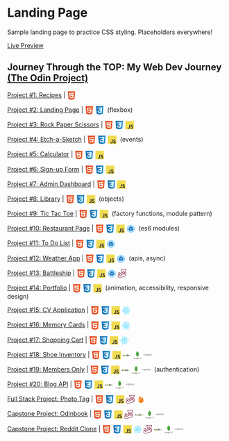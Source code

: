 # Landing Page

Sample landing page to practice CSS styling. Placeholders everywhere!

[Live Preview](https://bchung54.github.io/landing-page/)

## Journey Through the TOP: My Web Dev Journey [(The Odin Project)](https://theodinproject.com/)

<p>
    <a href="https://github.com/bchung54/odin-recipes" target="_blank" rel="noreferrer">Project #1: Recipes</a>
    |
    <img style="vertical-align:middle" src="https://raw.githubusercontent.com/devicons/devicon/master/icons/html5/html5-original.svg" alt="html5" width="20" height="20"/>
</p>
<p>
    <a href="https://github.com/bchung54/landing-page" target="_blank" rel="noreferrer">Project #2: Landing Page</a>
    <span>|</span>
    <img style="vertical-align:middle" src="https://raw.githubusercontent.com/devicons/devicon/master/icons/html5/html5-original.svg" alt="html5" width="20" height="20"/>
    <img style="vertical-align:middle" src="https://raw.githubusercontent.com/devicons/devicon/master/icons/css3/css3-original.svg" alt="css3" width="20" height="20"/>
    <span style="margin-left:.25rem">(flexbox)</span>
</p>
<p>
    <a href="https://github.com/bchung54/rockpaperscissors" target="_blank" rel="noreferrer">Project #3: Rock Paper Scissors</a>
    <span>|</span>
    <img style="vertical-align:middle" src="https://raw.githubusercontent.com/devicons/devicon/master/icons/html5/html5-original.svg" alt="html5" width="20" height="20"/>
    <img style="vertical-align:middle" src="https://raw.githubusercontent.com/devicons/devicon/master/icons/css3/css3-original.svg" alt="css3" width="20" height="20"/>
    <img style="vertical-align:middle" src="https://raw.githubusercontent.com/devicons/devicon/master/icons/javascript/javascript-original.svg" alt="javascript" width="20" height="20"/>
</p>
<p>
    <a href="https://github.com/bchung54/etch-a-sketch" target="_blank" rel="noreferrer">Project #4: Etch-a-Sketch</a>
    <span>|</span>
    <img style="vertical-align:middle" src="https://raw.githubusercontent.com/devicons/devicon/master/icons/html5/html5-original.svg" alt="html5" width="20" height="20"/>
    <img style="vertical-align:middle" src="https://raw.githubusercontent.com/devicons/devicon/master/icons/css3/css3-original.svg" alt="css3" width="20" height="20"/>
    <img style="vertical-align:middle" src="https://raw.githubusercontent.com/devicons/devicon/master/icons/javascript/javascript-original.svg" alt="javascript" width="20" height="20"/>
    <span style="margin-left:.25rem">(events)</span>
</p>
<p>
    <a href="https://github.com/bchung54/calc-project" target="_blank" rel="noreferrer">Project #5: Calculator</a>
    <span>|</span>
    <img style="vertical-align:middle" src="https://raw.githubusercontent.com/devicons/devicon/master/icons/html5/html5-original.svg" alt="html5" width="20" height="20"/>
    <img style="vertical-align:middle" src="https://raw.githubusercontent.com/devicons/devicon/master/icons/css3/css3-original.svg" alt="css3" width="20" height="20"/>
    <img style="vertical-align:middle" src="https://raw.githubusercontent.com/devicons/devicon/master/icons/javascript/javascript-original.svg" alt="javascript" width="20" height="20"/>
</p>
<p>
    <a href="https://github.com/bchung54/sign-up-form" target="_blank" rel="noreferrer">Project #6: Sign-up Form</a>
    <span>|</span>
    <img style="vertical-align:middle" src="https://raw.githubusercontent.com/devicons/devicon/master/icons/html5/html5-original.svg" alt="html5" width="20" height="20"/>
    <img style="vertical-align:middle" src="https://raw.githubusercontent.com/devicons/devicon/master/icons/css3/css3-original.svg" alt="css3" width="20" height="20"/>
    <img style="vertical-align:middle" src="https://raw.githubusercontent.com/devicons/devicon/master/icons/javascript/javascript-original.svg" alt="javascript" width="20" height="20"/>
</p>
<p>
    <a href="https://github.com/bchung54/admin-dashboard" target="_blank" rel="noreferrer">Project #7: Admin Dashboard</a>
    <span>|</span>
    <img style="vertical-align:middle" src="https://raw.githubusercontent.com/devicons/devicon/master/icons/html5/html5-original.svg" alt="html5" width="20" height="20"/>
    <img style="vertical-align:middle" src="https://raw.githubusercontent.com/devicons/devicon/master/icons/css3/css3-original.svg" alt="css3" width="20" height="20"/>
    <img style="vertical-align:middle" src="https://raw.githubusercontent.com/devicons/devicon/master/icons/javascript/javascript-original.svg" alt="javascript" width="20" height="20"/>
</p>
<p>
    <a href="https://github.com/bchung54/library-project" target="_blank" rel="noreferrer">Project #8: Library</a>
    <span>|</span>
    <img style="vertical-align:middle" src="https://raw.githubusercontent.com/devicons/devicon/master/icons/html5/html5-original.svg" alt="html5" width="20" height="20"/>
    <img style="vertical-align:middle" src="https://raw.githubusercontent.com/devicons/devicon/master/icons/css3/css3-original.svg" alt="css3" width="20" height="20"/>
    <img style="vertical-align:middle" src="https://raw.githubusercontent.com/devicons/devicon/master/icons/javascript/javascript-original.svg" alt="javascript" width="20" height="20"/>
    <span style="margin-left:.25rem">(objects)</span>
</p>
<p>
    <a href="https://github.com/bchung54/tic-tac-toe" target="_blank" rel="noreferrer">Project #9: Tic Tac Toe</a>
    <span>|</span>
    <img style="vertical-align:middle" src="https://raw.githubusercontent.com/devicons/devicon/master/icons/html5/html5-original.svg" alt="html5" width="20" height="20"/>
    <img style="vertical-align:middle" src="https://raw.githubusercontent.com/devicons/devicon/master/icons/css3/css3-original.svg" alt="css3" width="20" height="20"/>
    <img style="vertical-align:middle" src="https://raw.githubusercontent.com/devicons/devicon/master/icons/javascript/javascript-original.svg" alt="javascript" width="20" height="20"/>
    <span style="margin-left:.25rem">(factory functions, module pattern)</span>
</p>
<p>
    <a href="https://github.com/bchung54/restaurant-page" target="_blank" rel="noreferrer">Project #10: Restaurant Page</a>
    <span>|</span>
    <img style="vertical-align:middle" src="https://raw.githubusercontent.com/devicons/devicon/master/icons/html5/html5-original.svg" alt="html5" width="20" height="20"/>
    <img style="vertical-align:middle" src="https://raw.githubusercontent.com/devicons/devicon/master/icons/css3/css3-original.svg" alt="css3" width="20" height="20"/>
    <img style="vertical-align:middle" src="https://raw.githubusercontent.com/devicons/devicon/master/icons/javascript/javascript-original.svg" alt="javascript" width="20" height="20"/>
    <img style="vertical-align:middle" src="https://raw.githubusercontent.com/devicons/devicon/master/icons/webpack/webpack-original.svg" alt="webpack" width="20" height="20"/>
    <span style="margin-left:.25rem">(es6 modules)</span>
</p>
<p>
    <a href="https://github.com/bchung54/todo-list" target="_blank" rel="noreferrer">Project #11: To Do List</a>
    <span>|</span>
    <img style="vertical-align:middle" src="https://raw.githubusercontent.com/devicons/devicon/master/icons/html5/html5-original.svg" alt="html5" width="20" height="20"/>
    <img style="vertical-align:middle" src="https://raw.githubusercontent.com/devicons/devicon/master/icons/css3/css3-original.svg" alt="css3" width="20" height="20"/>
    <img style="vertical-align:middle" src="https://raw.githubusercontent.com/devicons/devicon/master/icons/javascript/javascript-original.svg" alt="javascript" width="20" height="20"/>
    <img style="vertical-align:middle" src="https://raw.githubusercontent.com/devicons/devicon/master/icons/webpack/webpack-original.svg" alt="webpack" width="20" height="20"/>
</p>
<p>
    <a href="https://github.com/bchung54/weather-app" target="_blank" rel="noreferrer">Project #12: Weather App</a>
    <span>|</span>
    <img style="vertical-align:middle" src="https://raw.githubusercontent.com/devicons/devicon/master/icons/html5/html5-original.svg" alt="html5" width="20" height="20"/>
    <img style="vertical-align:middle" src="https://raw.githubusercontent.com/devicons/devicon/master/icons/css3/css3-original.svg" alt="css3" width="20" height="20"/>
    <img style="vertical-align:middle" src="https://raw.githubusercontent.com/devicons/devicon/master/icons/javascript/javascript-original.svg" alt="javascript" width="20" height="20"/>
    <img style="vertical-align:middle" src="https://raw.githubusercontent.com/devicons/devicon/master/icons/webpack/webpack-original.svg" alt="webpack" width="20" height="20"/>
    <span style="margin-left:.25rem">(apis, async)</span>
</p>
<p>
    <a href="https://github.com/bchung54/battleship" target="_blank" rel="noreferrer">Project #13: Battleship</a>
    <span>|</span>
    <img style="vertical-align:middle" src="https://raw.githubusercontent.com/devicons/devicon/master/icons/html5/html5-original.svg" alt="html5" width="20" height="20"/>
    <img style="vertical-align:middle" src="https://raw.githubusercontent.com/devicons/devicon/master/icons/css3/css3-original.svg" alt="css3" width="20" height="20"/>
    <img style="vertical-align:middle" src="https://raw.githubusercontent.com/devicons/devicon/master/icons/javascript/javascript-original.svg" alt="javascript" width="20" height="20"/>
    <img style="vertical-align:middle" src="https://raw.githubusercontent.com/devicons/devicon/master/icons/webpack/webpack-original.svg" alt="webpack" width="20" height="20"/>
    <img style="vertical-align:middle" src="https://raw.githubusercontent.com/devicons/devicon/master/icons/jest/jest-plain.svg" alt="jest" width="20" height="20"/>
</p>
<p>
    <a href="https://github.com/bchung54/portfolio" target="_blank" rel="noreferrer">Project #14: Portfolio</a>
    <span>|</span>
    <img style="vertical-align:middle" src="https://raw.githubusercontent.com/devicons/devicon/master/icons/html5/html5-original.svg" alt="html5" width="20" height="20"/>
    <img style="vertical-align:middle" src="https://raw.githubusercontent.com/devicons/devicon/master/icons/css3/css3-original.svg" alt="css3" width="20" height="20"/>
    <img style="vertical-align:middle" src="https://raw.githubusercontent.com/devicons/devicon/master/icons/javascript/javascript-original.svg" alt="javascript" width="20" height="20"/>
    <span style="margin-left:.25rem">(animation, accessibility, responsive design)</span>
</p>
<p>
    <a href="https://github.com/bchung54/cv-project" target="_blank" rel="noreferrer">Project #15: CV Application</a>
    <span>|</span>
    <img style="vertical-align:middle" src="https://raw.githubusercontent.com/devicons/devicon/master/icons/html5/html5-original.svg" alt="html5" width="20" height="20"/>
    <img style="vertical-align:middle" src="https://raw.githubusercontent.com/devicons/devicon/master/icons/css3/css3-original.svg" alt="css3" width="20" height="20"/>
    <img style="vertical-align:middle" src="https://raw.githubusercontent.com/devicons/devicon/master/icons/javascript/javascript-original.svg" alt="javascript" width="20" height="20"/>
    <img style="vertical-align:middle" src="https://raw.githubusercontent.com/devicons/devicon/master/icons/react/react-original.svg" alt="react" width="20" height="20"/>
</p>
<p>
    <a href="https://github.com/bchung54/memory-cards" target="_blank" rel="noreferrer">Project #16: Memory Cards</a>
    <span>|</span>
    <img style="vertical-align:middle" src="https://raw.githubusercontent.com/devicons/devicon/master/icons/html5/html5-original.svg" alt="html5" width="20" height="20"/>
    <img style="vertical-align:middle" src="https://raw.githubusercontent.com/devicons/devicon/master/icons/css3/css3-original.svg" alt="css3" width="20" height="20"/>
    <img style="vertical-align:middle" src="https://raw.githubusercontent.com/devicons/devicon/master/icons/javascript/javascript-original.svg" alt="javascript" width="20" height="20"/>
    <img style="vertical-align:middle" src="https://raw.githubusercontent.com/devicons/devicon/master/icons/react/react-original.svg" alt="react" width="20" height="20"/>
</p>
<p>
    <a href="https://github.com/bchung54/shopping-cart" target="_blank" rel="noreferrer">Project #17: Shopping Cart</a>
    <span>|</span>
    <img style="vertical-align:middle" src="https://raw.githubusercontent.com/devicons/devicon/master/icons/html5/html5-original.svg" alt="html5" width="20" height="20"/>
    <img style="vertical-align:middle" src="https://raw.githubusercontent.com/devicons/devicon/master/icons/css3/css3-original.svg" alt="css3" width="20" height="20"/>
    <img style="vertical-align:middle" src="https://raw.githubusercontent.com/devicons/devicon/master/icons/javascript/javascript-original.svg" alt="javascript" width="20" height="20"/>
    <img style="vertical-align:middle" src="https://raw.githubusercontent.com/devicons/devicon/master/icons/react/react-original.svg" alt="react" width="20" height="20"/>
</p>
<p>
    <a href="https://github.com/bchung54/inventory-app" target="_blank" rel="noreferrer">Project #18: Shoe Inventory</a>
    <span>|</span>
    <img style="vertical-align:middle" src="https://raw.githubusercontent.com/devicons/devicon/master/icons/html5/html5-original.svg" alt="html5" width="20" height="20"/>
    <img style="vertical-align:middle" src="https://raw.githubusercontent.com/devicons/devicon/master/icons/css3/css3-original.svg" alt="css3" width="20" height="20"/>
    <img style="vertical-align:middle" src="https://raw.githubusercontent.com/devicons/devicon/master/icons/javascript/javascript-original.svg" alt="javascript" width="20" height="20"/>
    <img style="vertical-align:middle" src="https://raw.githubusercontent.com/devicons/devicon/master/icons/nodejs/nodejs-original-wordmark.svg" alt="nodejs" width="20" height="20"/>
    <img style="vertical-align:middle" src="https://raw.githubusercontent.com/devicons/devicon/master/icons/mongodb/mongodb-original-wordmark.svg" alt="mongodb" width="20" height="20"/>
    <img style="vertical-align:middle" src="https://raw.githubusercontent.com/devicons/devicon/master/icons/express/express-original-wordmark.svg" alt="express" width="20" height="20"/>
</p>
<p>
    <a href="https://github.com/bchung54/members-only" target="_blank" rel="noreferrer">Project #19: Members Only</a>
    <span>|</span>
    <img style="vertical-align:middle" src="https://raw.githubusercontent.com/devicons/devicon/master/icons/html5/html5-original.svg" alt="html5" width="20" height="20"/>
    <img style="vertical-align:middle" src="https://raw.githubusercontent.com/devicons/devicon/master/icons/css3/css3-original.svg" alt="css3" width="20" height="20"/>
    <img style="vertical-align:middle" src="https://raw.githubusercontent.com/devicons/devicon/master/icons/javascript/javascript-original.svg" alt="javascript" width="20" height="20"/>
    <img style="vertical-align:middle" src="https://raw.githubusercontent.com/devicons/devicon/master/icons/nodejs/nodejs-original-wordmark.svg" alt="nodejs" width="20" height="20"/>
    <img style="vertical-align:middle" src="https://raw.githubusercontent.com/devicons/devicon/master/icons/mongodb/mongodb-original-wordmark.svg" alt="mongodb" width="20" height="20"/>
    <img style="vertical-align:middle" src="https://raw.githubusercontent.com/devicons/devicon/master/icons/express/express-original-wordmark.svg" alt="express" width="20" height="20"/>
    <span style="margin-left:.25rem">(authentication)</span>
</p>
<p>
    <a href="https://github.com/bchung54/blog-api" target="_blank" rel="noreferrer">Project #20: Blog API</a>
    <span>|</span>
    <img style="vertical-align:middle" src="https://raw.githubusercontent.com/devicons/devicon/master/icons/html5/html5-original.svg" alt="html5" width="20" height="20"/>
    <img style="vertical-align:middle" src="https://raw.githubusercontent.com/devicons/devicon/master/icons/css3/css3-original.svg" alt="css3" width="20" height="20"/>
    <img style="vertical-align:middle" src="https://raw.githubusercontent.com/devicons/devicon/master/icons/javascript/javascript-original.svg" alt="javascript" width="20" height="20"/>
    <img style="vertical-align:middle" src="https://raw.githubusercontent.com/devicons/devicon/master/icons/nodejs/nodejs-original-wordmark.svg" alt="nodejs" width="20" height="20"/>
    <img style="vertical-align:middle" src="https://raw.githubusercontent.com/devicons/devicon/master/icons/mongodb/mongodb-original-wordmark.svg" alt="mongodb" width="20" height="20"/>
    <img style="vertical-align:middle" src="https://raw.githubusercontent.com/devicons/devicon/master/icons/express/express-original-wordmark.svg" alt="express" width="20" height="20"/>
</p>
<p>
    <a href="https://github.com/bchung54/photo-tag" target="_blank" rel="noreferrer">Full Stack Project: Photo Tag</a>
    <span>|</span>
    <img style="vertical-align:middle" src="https://raw.githubusercontent.com/devicons/devicon/master/icons/html5/html5-original.svg" alt="html5" width="20" height="20"/>
    <img style="vertical-align:middle" src="https://raw.githubusercontent.com/devicons/devicon/master/icons/css3/css3-original.svg" alt="css3" width="20" height="20"/>
    <img style="vertical-align:middle" src="https://raw.githubusercontent.com/devicons/devicon/master/icons/javascript/javascript-original.svg" alt="javascript" width="20" height="20"/>
    <img style="vertical-align:middle" src="https://raw.githubusercontent.com/devicons/devicon/master/icons/jest/jest-plain.svg" alt="jest" width="20" height="20"/>
    <img style="vertical-align:middle" src="https://raw.githubusercontent.com/devicons/devicon/master/icons/firebase/firebase-plain.svg" alt="firebase" width="20" height="20"/>
</p>
<p>
    <a href="https://github.com/bchung54/odin-meta-api" target="_blank" rel="noreferrer">Capstone Project: Odinbook</a>
    <span>|</span>
    <img style="vertical-align:middle" src="https://raw.githubusercontent.com/devicons/devicon/master/icons/html5/html5-original.svg" alt="html5" width="20" height="20"/>
    <img style="vertical-align:middle" src="https://raw.githubusercontent.com/devicons/devicon/master/icons/css3/css3-original.svg" alt="css3" width="20" height="20"/>
    <img style="vertical-align:middle" src="https://raw.githubusercontent.com/devicons/devicon/master/icons/javascript/javascript-original.svg" alt="javascript" width="20" height="20"/>
    <img style="vertical-align:middle" src="https://raw.githubusercontent.com/devicons/devicon/master/icons/jest/jest-plain.svg" alt="jest" width="20" height="20"/>
    <img style="vertical-align:middle" src="https://raw.githubusercontent.com/devicons/devicon/master/icons/nodejs/nodejs-original-wordmark.svg" alt="nodejs" width="20" height="20"/>
    <img style="vertical-align:middle" src="https://raw.githubusercontent.com/devicons/devicon/master/icons/mongodb/mongodb-original-wordmark.svg" alt="mongodb" width="20" height="20"/>
    <img style="vertical-align:middle" src="https://raw.githubusercontent.com/devicons/devicon/master/icons/express/express-original-wordmark.svg" alt="express" width="20" height="20"/>
</p>
<p>
    <a href="https://github.com/bchung54/reddit-clone" target="_blank" rel="noreferrer">Capstone Project: Reddit Clone</a>
    <span>|</span>
    <img style="vertical-align:middle" src="https://raw.githubusercontent.com/devicons/devicon/master/icons/html5/html5-original.svg" alt="html5" width="20" height="20"/>
    <img style="vertical-align:middle" src="https://raw.githubusercontent.com/devicons/devicon/master/icons/css3/css3-original.svg" alt="css3" width="20" height="20"/>
    <img style="vertical-align:middle" src="https://raw.githubusercontent.com/devicons/devicon/master/icons/javascript/javascript-original.svg" alt="javascript" width="20" height="20"/>
    <img style="vertical-align:middle" src="https://raw.githubusercontent.com/devicons/devicon/master/icons/react/react-original.svg" alt="react" width="20" height="20"/>
    <img style="vertical-align:middle" src="https://raw.githubusercontent.com/devicons/devicon/master/icons/jest/jest-plain.svg" alt="jest" width="20" height="20"/>
    <img style="vertical-align:middle" src="https://raw.githubusercontent.com/devicons/devicon/master/icons/nodejs/nodejs-original-wordmark.svg" alt="nodejs" width="20" height="20"/>
    <img style="vertical-align:middle" src="https://raw.githubusercontent.com/devicons/devicon/master/icons/mongodb/mongodb-original-wordmark.svg" alt="mongodb" width="20" height="20"/>
    <img style="vertical-align:middle" src="https://raw.githubusercontent.com/devicons/devicon/master/icons/express/express-original-wordmark.svg" alt="express" width="20" height="20"/>
</p>
